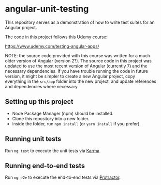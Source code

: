 # angular-unit-testing

This repository serves as a demonstration of how to write test suites for an Angular project.

The code in this project follows this Udemy course:

https://www.udemy.com/testing-angular-apps/

NOTE: the source code provided with this course was written for a much older version of Angular (version 2?).
The source code in this project was updated to use the most recent version of Angular (currently 7) and the necessary dependencies.
If you have trouble running the code in future version, it might be simpler to create a new Angular project,
copy everything in the `src/app` folder into the new project, and update references and dependencies where necessary.

## Setting up this project

- Node Package Manager (npm) should be installed.
- Clone this repository into a new folder.
- Inside the folder, run `npm install` (or `yarn install` if you prefer).

## Running unit tests

Run `ng test` to execute the unit tests via [Karma](https://karma-runner.github.io).

## Running end-to-end tests

Run `ng e2e` to execute the end-to-end tests via [Protractor](http://www.protractortest.org/).
